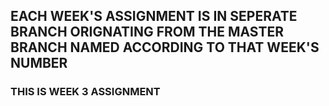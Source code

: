 ## EACH WEEK'S ASSIGNMENT IS IN SEPERATE BRANCH ORIGNATING FROM THE MASTER BRANCH NAMED ACCORDING TO THAT WEEK'S NUMBER
### THIS IS WEEK 3 ASSIGNMENT
